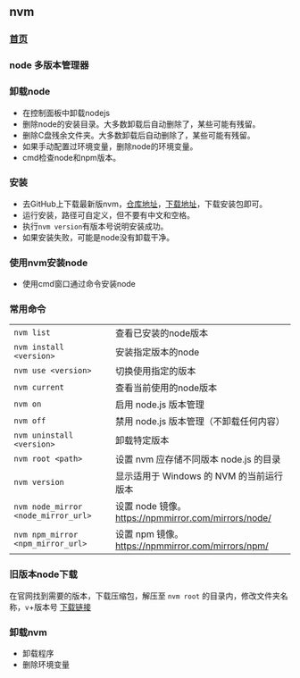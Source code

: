 ## nvm

<link rel="stylesheet" href="css/base.css">

### [首页](/y/)

### node 多版本管理器

### 卸载node

* 在控制面板中卸载nodejs
* 删除node的安装目录。大多数卸载后自动删除了，某些可能有残留。
* 删除C盘残余文件夹。大多数卸载后自动删除了，某些可能有残留。
* 如果手动配置过环境变量，删除node的环境变量。
* cmd检查node和npm版本。

### 安装

* 去GitHub上下载最新版nvm，[仓库地址](https://github.com/coreybutler/nvm-windows)，[下载地址](https://github.com/coreybutler/nvm-windows/releases)，下载安装包即可。
* 运行安装，路径可自定义，但不要有中文和空格。
* 执行`nvm version`有版本号说明安装成功。
* 如果安装失败，可能是node没有卸载干净。

### 使用nvm安装node

* 使用cmd窗口通过命令安装node

### 常用命令

| | |
| - | - |
| `nvm list` | 查看已安装的node版本 |
| `nvm install <version>` | 安装指定版本的node |
| `nvm use <version>` | 切换使用指定的版本 |
| `nvm current` | 查看当前使用的node版本 |
| `nvm on` | 启用 node.js 版本管理 |
| `nvm off` | 禁用 node.js 版本管理（不卸载任何内容） |
| `nvm uninstall <version>` | 卸载特定版本 |
| `nvm root <path>` | 设置 nvm 应存储不同版本 node.js 的目录 |
| `nvm version` | 显示适用于 Windows 的 NVM 的当前运行版本 |
| `nvm node_mirror <node_mirror_url>` | 设置 node 镜像。 https://npmmirror.com/mirrors/node/ |
| `nvm npm_mirror <npm_mirror_url>` | 设置 npm 镜像。 https://npmmirror.com/mirrors/npm/ |

### 旧版本node下载

在官网找到需要的版本，下载压缩包，解压至 `nvm root` 的目录内，修改文件夹名称，`v`+版本号
[下载链接](https://nodejs.org/en/download/releases/)

### 卸载nvm

* 卸载程序
* 删除环境变量
